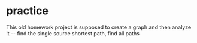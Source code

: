 # practice

This old homework project is supposed to create a graph and then analyze it -- find the single source shortest path, find all paths
